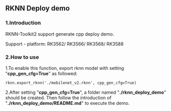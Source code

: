 ## RKNN Deploy demo

### 1.Introduction

RKNN-Toolkit2 support generate cpp deploy demo.



Support - platform: RK3562/ RK3566/ RK3568/ RK3588



### 2.How to use

1.To enable this function, export rknn model with setting "**cpp_gen_cfg=True**" as followed:

```
rknn.export_rknn('./mobilenet_v2.rknn', cpp_gen_cfg=True)
```



2.After setting "**cpp_gen_cfg=True**", a folder named "**./rknn_deploy_demo**" should be created. Then follow the introduction of "**./rknn_deploy_demo/README.md**" to execute the demo.



